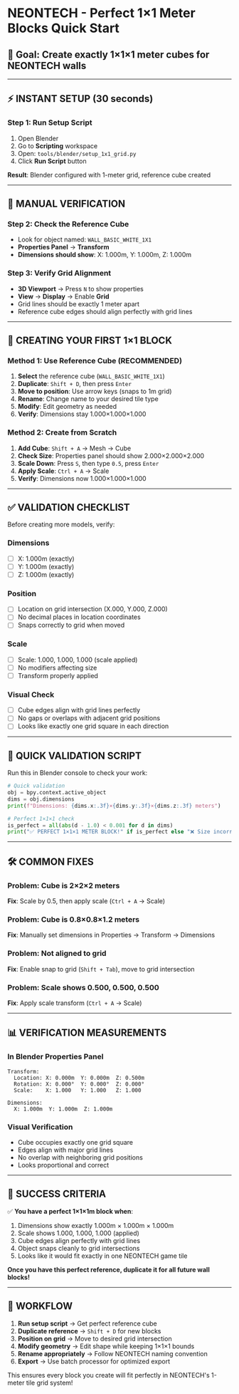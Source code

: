 # NEONTECH - Perfect 1×1 Meter Blocks Quick Start

## 🎯 **Goal**: Create exactly 1×1×1 meter cubes for NEONTECH walls

---

## ⚡ **INSTANT SETUP (30 seconds)**

### **Step 1: Run Setup Script**
1. Open Blender
2. Go to **Scripting** workspace
3. Open: `tools/blender/setup_1x1_grid.py`
4. Click **Run Script** button

**Result**: Blender configured with 1-meter grid, reference cube created

---

## 📐 **MANUAL VERIFICATION**

### **Step 2: Check the Reference Cube**
- Look for object named: `WALL_BASIC_WHITE_1X1`
- **Properties Panel** → **Transform**
- **Dimensions should show**: X: 1.000m, Y: 1.000m, Z: 1.000m

### **Step 3: Verify Grid Alignment**
- **3D Viewport** → Press `N` to show properties
- **View** → **Display** → Enable **Grid**
- Grid lines should be exactly 1 meter apart
- Reference cube edges should align perfectly with grid lines

---

## 🔨 **CREATING YOUR FIRST 1×1 BLOCK**

### **Method 1: Use Reference Cube (RECOMMENDED)**
1. **Select** the reference cube (`WALL_BASIC_WHITE_1X1`)
2. **Duplicate**: `Shift + D`, then press `Enter`
3. **Move to position**: Use arrow keys (snaps to 1m grid)
4. **Rename**: Change name to your desired tile type
5. **Modify**: Edit geometry as needed
6. **Verify**: Dimensions stay 1.000×1.000×1.000

### **Method 2: Create from Scratch**
1. **Add Cube**: `Shift + A` → Mesh → Cube
2. **Check Size**: Properties panel should show 2.000×2.000×2.000
3. **Scale Down**: Press `S`, then type `0.5`, press `Enter`
4. **Apply Scale**: `Ctrl + A` → Scale  
5. **Verify**: Dimensions now 1.000×1.000×1.000

---

## ✅ **VALIDATION CHECKLIST**

Before creating more models, verify:

### **Dimensions**
- [ ] X: 1.000m (exactly)
- [ ] Y: 1.000m (exactly) 
- [ ] Z: 1.000m (exactly)

### **Position**
- [ ] Location on grid intersection (X.000, Y.000, Z.000)
- [ ] No decimal places in location coordinates
- [ ] Snaps correctly to grid when moved

### **Scale**
- [ ] Scale: 1.000, 1.000, 1.000 (scale applied)
- [ ] No modifiers affecting size
- [ ] Transform properly applied

### **Visual Check**
- [ ] Cube edges align with grid lines perfectly
- [ ] No gaps or overlaps with adjacent grid positions
- [ ] Looks like exactly one grid square in each direction

---

## 🚀 **QUICK VALIDATION SCRIPT**

Run this in Blender console to check your work:
```python
# Quick validation
obj = bpy.context.active_object
dims = obj.dimensions
print(f"Dimensions: {dims.x:.3f}×{dims.y:.3f}×{dims.z:.3f} meters")

# Perfect 1×1×1 check
is_perfect = all(abs(d - 1.0) < 0.001 for d in dims)
print("✅ PERFECT 1×1×1 METER BLOCK!" if is_perfect else "❌ Size incorrect")
```

---

## 🛠️ **COMMON FIXES**

### **Problem**: Cube is 2×2×2 meters
**Fix**: Scale by 0.5, then apply scale (`Ctrl + A` → Scale)

### **Problem**: Cube is 0.8×0.8×1.2 meters  
**Fix**: Manually set dimensions in Properties → Transform → Dimensions

### **Problem**: Not aligned to grid
**Fix**: Enable snap to grid (`Shift + Tab`), move to grid intersection

### **Problem**: Scale shows 0.500, 0.500, 0.500
**Fix**: Apply scale transform (`Ctrl + A` → Scale)

---

## 📊 **VERIFICATION MEASUREMENTS**

### **In Blender Properties Panel**
```
Transform:
  Location: X: 0.000m  Y: 0.000m  Z: 0.500m  
  Rotation: X: 0.000°  Y: 0.000°  Z: 0.000°
  Scale:    X: 1.000   Y: 1.000   Z: 1.000
  
Dimensions:
  X: 1.000m  Y: 1.000m  Z: 1.000m
```

### **Visual Verification**
- Cube occupies exactly one grid square
- Edges align with major grid lines
- No overlap with neighboring grid positions
- Looks proportional and correct

---

## 🎯 **SUCCESS CRITERIA**

✅ **You have a perfect 1×1×1m block when**:
1. Dimensions show exactly 1.000m × 1.000m × 1.000m
2. Scale shows 1.000, 1.000, 1.000 (applied)
3. Cube edges align perfectly with grid lines
4. Object snaps cleanly to grid intersections
5. Looks like it would fit exactly in one NEONTECH game tile

**Once you have this perfect reference, duplicate it for all future wall blocks!**

---

## 🔄 **WORKFLOW**
1. **Run setup script** → Get perfect reference cube
2. **Duplicate reference** → `Shift + D` for new blocks  
3. **Position on grid** → Move to desired grid intersection
4. **Modify geometry** → Edit shape while keeping 1×1×1 bounds
5. **Rename appropriately** → Follow NEONTECH naming convention
6. **Export** → Use batch processor for optimized export

This ensures every block you create will fit perfectly in NEONTECH's 1-meter tile grid system!